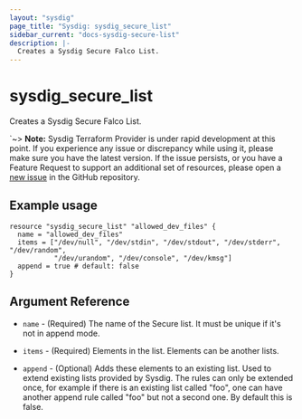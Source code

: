 ```yaml
---
layout: "sysdig"
page_title: "Sysdig: sysdig_secure_list"
sidebar_current: "docs-sysdig-secure-list"
description: |-
  Creates a Sysdig Secure Falco List.
---
```


# sysdig\_secure\_list

Creates a Sysdig Secure Falco List.

`~> **Note:** Sysdig Terraform Provider is under rapid development at this point. If you experience any issue or discrepancy while using it, please make sure you have the latest version. If the issue persists, or you have a Feature Request to support an additional set of resources, please open a [new issue](https://github.com/sysdiglabs/terraform-provider-sysdig/issues/new) in the GitHub repository.

## Example usage

```hcl
resource "sysdig_secure_list" "allowed_dev_files" {
  name = "allowed_dev_files"
  items = ["/dev/null", "/dev/stdin", "/dev/stdout", "/dev/stderr", "/dev/random", 
           "/dev/urandom", "/dev/console", "/dev/kmsg"]
  append = true # default: false
}
```

## Argument Reference

* `name` - (Required) The name of the Secure list. It must be unique if it's not in append mode.

* `items` - (Required) Elements in the list. Elements can be another lists.

* `append` - (Optional)  Adds these elements to an existing list. Used to extend existing lists provided by Sysdig.
    The rules can only be extended once, for example if there is an existing list called "foo", one can have another 
    append rule called "foo" but not a second one. By default this is false.
